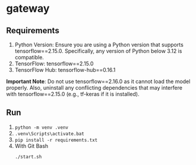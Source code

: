 # gateway

## Requirements
1. Python Version: Ensure you are using a Python version that supports tensorflow==2.15.0. Specifically, any version of Python below 3.12 is compatible.
2. TensorFlow: tensorflow==2.15.0
3. TensorFlow Hub: tensorflow-hub==0.16.1

**Important Note**: Do not use tensorflow==2.16.0 as it cannot load the model properly. Also, uninstall any conflicting dependencies that may interfere with tensorflow==2.15.0 (e.g., tf-keras if it is installed).

## Run

1. `python -m venv .venv`
2. `.venv\Scripts\activate.bat`
3. `pip install -r requirements.txt`
4. With Git Bash
   ```
   ./start.sh
   ```
